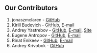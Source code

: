## Our Contributors

1. jonaszmclaren - [GitHub](https://github.com/jonaszmclaren)
2. Kirill Budevich - [GitHub](https://github.com/Ikloo), [E-mail](Ikloo@yandex.ru)
3. Andrey Yastrebov - [GitHub](https://github.com/AYastrebov), [E-mail](me@ayastrebov.com), [Site](http://ayastrebov.com)
4. Eugene Antropov - [GitHub](https://github.com/antigp), [E-mail](antigp@gmail.com)
5. Rinat Enikeev - [GitHub](https://github.com/rinat-enikeev), [E-mail](rinat.enikeev@gmail.com)
6. Andrey Krivobok - [GitHub](https://github.com/andrey-krivobok)
